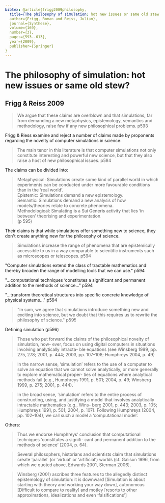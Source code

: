 ```yaml
---
bibtex: @article{frigg2009philosophy,
  title={The philosophy of simulation: hot new issues or same old stew?},
  author={Frigg, Roman and Reiss, Julian},
  journal={Synthese},
  volume={169},
  number={3},
  pages={593--613},
  year={2009},
  publisher={Springer}
}
---
```


# The philosophy of simulation: hot new issues or same old stew?

## Frigg & Reiss 2009

> We argue that these claims are overblown and that simulations, far from demanding a new metaphysics, epistemology, semantics and methodology, raise few if any new philosophical problems. p593

Frigg & Riess examine and reject a number of claims made by proponents regarding the novelty of computer simulations in science.  

>  The main tenor in this literature is that computer simulations not only constitute interesting and powerful new science, but that they also raise a host of new philosophical issues. p594

The claims can be divided into: 

> Metaphysical: Simulations create some kind of parallel world in which experiments can be conducted under more favourable conditions than in the ‘real world’.   
> Epistemic: Simulations demand a new epistemology.  
> Semantic: Simulations demand a new analysis of how models/theories relate to concrete phenomena.  
> Methodological: Simulating is a Sui Generis activity that lies ‘in between’ theorising and experimentation.  
> (p 595)

Their claims is that while simulations offer something new to science, they don't create anything new for the philosophy of science.

> Simulations increase the range of phenomena that are epistemically accessible to us in a way comparable to scientific instruments such as microscopes or telescopes. p594

"Computer simulations extend the class of tractable mathematics and thereby broaden the range of modelling tools that we can use." p594

"...computational techniques ‘constitutes a significant and permanent addition to the methods of science..." p594

"...transform theoretical structures into specific concrete knowledge of physical systems..." p594

> "In sum, we agree that simulations introduce something new and exciting into science, but we doubt that this requires us to rewrite the philosophy of science." p595

Defining simulation  (p596)

> Those who put forward the claims of the philosophical novelty of simulation, how- ever, focus on using digital computers in situations involving analytically intracta- ble equations (see Winsberg 1999, pp. 275, 278; 2001, p. 444; 2003, pp. 107–108; Humphreys 2004, p. 49)

> In the narrow sense, ‘simulation’ refers to the use of a computer to solve an equation that we cannot solve analytically, or more generally to explore mathematical proper- ties of equations where analytical methods fail (e.g., Humphreys 1991, p. 501; 2004, p. 49; Winsberg 1999, p. 275; 2001, p. 444).

> In the broad sense, ‘simulation’ refers to the entire process of constructing, using, and justifying a model that involves analytically intractable mathematics (e.g., Wins- berg 2001, p. 443; 2003, p. 105; Humphreys 1991, p. 501; 2004, p. 107). Following Humphreys (2004, pp. 102–104), we call such a model a ‘computational model’.

Others:

> Thus we endorse Humphreys’ conclusion that computational techniques ‘constitutes a signifi- cant and permanent addition to the methods of science’ (2004, p. 64).

> Several philosophers, historians and scientists claim that simulations create ‘parallel’ (or ‘virtual’ or ‘artificial’) worlds (cf. Galison 1996, from which we quoted above, Edwards 2001, Sterman 2006). 

> Winsberg (2001) ascribes three features to the allegedly distinct epistemology of simulation:
it is downward [Simulation is about starting with theory and working your way down], autonomous [Difficult to compare to reality] and motley [resorts to other approximations, idealizations and even ‘falsifications’]